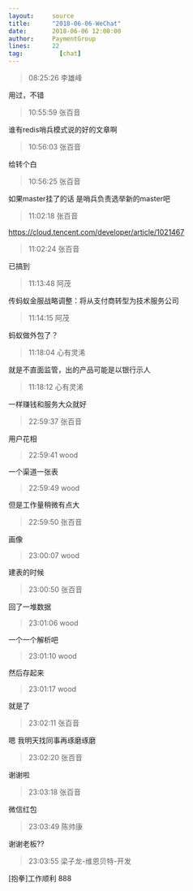 ```yaml
---
layout:     source 
title:      "2018-06-06-WeChat"
date:       2018-06-06 12:00:00
author:     PaymentGroup
lines:      22 
tag:		  [chat]
---
```

> 08:25:26  李雄峰  
   
用过，不错  
   
> 10:55:59  张百音  
   
谁有redis哨兵模式说的好的文章啊  
   
> 10:56:03  张百音  
   
给转个白   
   
> 10:56:25  张百音  
   
如果master挂了的话 是哨兵负责选举新的master吧    
   
> 11:02:18  张百音  
   
https://cloud.tencent.com/developer/article/1021467  
   
> 11:02:24  张百音  
   
已搞到  
   
> 11:13:48  阿茂  
   
传蚂蚁金服战略调整：将从支付商转型为技术服务公司  
   
> 11:14:15  阿茂  
   
蚂蚁做外包了？  
   
> 11:18:04  心有灵浠  
   
就是不直面监管，出的产品可能是以银行示人  
   
> 11:18:12  心有灵浠  
   
一样赚钱和服务大众就好  
   
> 22:59:37  张百音  
   
用户花相  
   
> 22:59:41  wood  
   
一个渠道一张表  
   
> 22:59:49  wood  
   
但是工作量稍微有点大  
   
> 22:59:50  张百音  
   
画像  
   
> 23:00:07  wood  
   
建表的时候  
   
> 23:00:50  张百音  
   
回了一堆数据  
   
> 23:01:06  wood  
   
一个一个解析吧  
   
> 23:01:10  wood  
   
然后存起来  
   
> 23:01:17  wood  
   
就是了  
   
> 23:02:11  张百音  
   
嗯 我明天找同事再琢磨琢磨  
   
> 23:02:20  张百音  
   
谢谢啦  
   
> 23:03:18  张百音  
   
微信红包  
   
> 23:03:49  陈帅康  
   
谢谢老板??  
   
> 23:03:55  梁子龙-维恩贝特-开发  
   
[抱拳]工作顺利 888  
   

